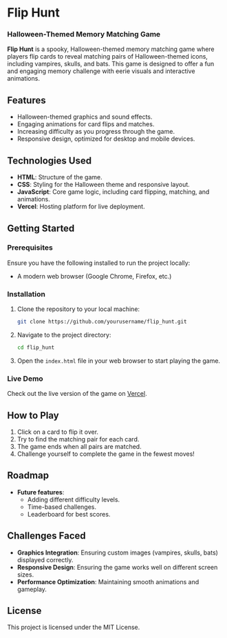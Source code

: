 # Flip Hunt

### Halloween-Themed Memory Matching Game

**Flip Hunt** is a spooky, Halloween-themed memory matching game where players flip cards to reveal matching pairs of Halloween-themed icons, including vampires, skulls, and bats. This game is designed to offer a fun and engaging memory challenge with eerie visuals and interactive animations.

## Features
- Halloween-themed graphics and sound effects.
- Engaging animations for card flips and matches.
- Increasing difficulty as you progress through the game.
- Responsive design, optimized for desktop and mobile devices.

## Technologies Used
- **HTML**: Structure of the game.
- **CSS**: Styling for the Halloween theme and responsive layout.
- **JavaScript**: Core game logic, including card flipping, matching, and animations.
- **Vercel**: Hosting platform for live deployment.

## Getting Started

### Prerequisites
Ensure you have the following installed to run the project locally:
- A modern web browser (Google Chrome, Firefox, etc.)

### Installation
1. Clone the repository to your local machine:
   ```bash
   git clone https://github.com/yourusername/flip_hunt.git
   ```
2. Navigate to the project directory:
   ```bash
   cd flip_hunt
   ```

3. Open the `index.html` file in your web browser to start playing the game.

### Live Demo
Check out the live version of the game on [Vercel](https://flipandmatch1-zainebs-projects-7759c8fa.vercel.app/).

## How to Play
1. Click on a card to flip it over.
2. Try to find the matching pair for each card.
3. The game ends when all pairs are matched.
4. Challenge yourself to complete the game in the fewest moves!

## Roadmap
- **Future features**:
  - Adding different difficulty levels.
  - Time-based challenges.
  - Leaderboard for best scores.

## Challenges Faced
- **Graphics Integration**: Ensuring custom images (vampires, skulls, bats) displayed correctly.
- **Responsive Design**: Ensuring the game works well on different screen sizes.
- **Performance Optimization**: Maintaining smooth animations and gameplay.

## License
This project is licensed under the MIT License.
